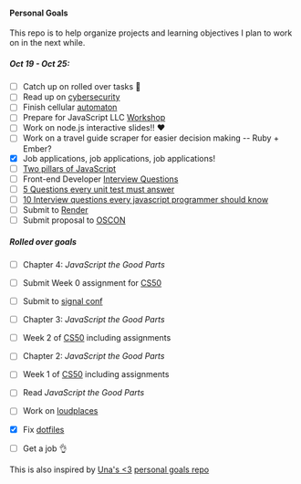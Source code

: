 #### Personal Goals

This repo is to help organize projects and learning objectives I plan to work on in the next while.


##### Oct 19 - Oct 25:
- [ ] Catch up on rolled over tasks :clap:
- [ ] Read up on [cybersecurity](https://tech.safehubcollective.org/cybersecurity/)
- [ ] Finish cellular [automaton](https://github.com/lrlna/cellular-automaton)
- [ ] Prepare for JavaScript LLC [Workshop](https://github.com/ladieslearningcode/JavaScript)
- [ ] Work on node.js interactive slides!! :heart:
- [ ] Work on a travel guide scraper for easier decision making -- Ruby + Ember?
- [x] Job applications, job applications, job applications!
- [ ] [Two pillars of JavaScript](https://medium.com/javascript-scene/the-two-pillars-of-javascript-ee6f3281e7f3#.dbqp8hi8m)
- [ ] Front-end Developer [Interview Questions](https://github.com/h5bp/Front-end-Developer-Interview-Questions)
- [ ] [5 Questions every unit test must answer](https://medium.com/javascript-scene/what-every-unit-test-needs-f6cd34d9836d#.l3fulg470)
- [ ] [10 Interview questions every javascript programmer should know](https://medium.com/javascript-scene/10-interview-questions-every-javascript-developer-should-know-6fa6bdf5ad95)
- [ ] Submit to [Render](https://docs.google.com/forms/d/1dcDOEjlDpwmWs9GnzbBSGtQ2hKuHQ0SV08dhavL5bPw/viewform)
- [ ] Submit proposal to [OSCON](http://conferences.oreilly.com/oscon/open-source/public/cfp/423)

##### Rolled over goals 

- [ ] Chapter 4: _JavaScript the Good Parts_
- [ ] Submit Week 0 assignment for [CS50](https://courses.edx.org/courses/HarvardX/CS50x3/2015/info)
- [ ] Submit to [signal conf](https://www.twilio.com/signal/call-for-presenters)
- [ ] Chapter 3: _JavaScript the Good Parts_
- [ ] Week 2 of [CS50](https://courses.edx.org/courses/HarvardX/CS50x3/2015/info) including assignments
- [ ] Chapter 2: _JavaScript the Good Parts_ 
- [ ] Week 1 of [CS50](https://courses.edx.org/courses/HarvardX/CS50x3/2015/info) including assignments
- [ ] Read _JavaScript the Good Parts_
- [ ] Work on [loudplaces](https://github.com/soundboards/loudplaces)
- [x] Fix [dotfiles](https://github.com/lrlna/dotfiles/tree/463cc9f1723be4d161fb639284b50769e648092a)  
- [ ] Get a job :ok_hand:


This is also inspired by [Una's <3](https://twitter.com/Una) [personal goals repo](https://github.com/una/personal-goals)

